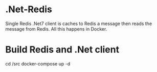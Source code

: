 # .Net-Redis
Single Redis .Net7 client is caches to Redis a message then reads the message from Redis. All this happens in Docker.
# Build Redis and .Net client
cd /src
docker-compose up -d
